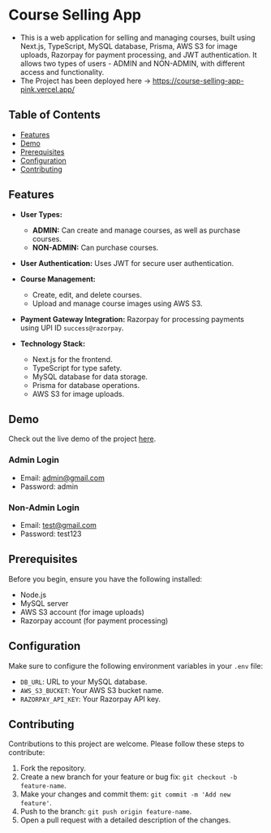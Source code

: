 # Course Selling App

- This is a web application for selling and managing courses, built using Next.js, TypeScript, MySQL database, Prisma, AWS S3 for image uploads, Razorpay for payment processing, and JWT authentication. It allows two types of users - ADMIN and NON-ADMIN, with different access and functionality.
- The Project has been deployed here -> https://course-selling-app-pink.vercel.app/

## Table of Contents

- [Features](#features)
- [Demo](#demo)
- [Prerequisites](#prerequisites)
- [Configuration](#configuration)
- [Contributing](#contributing)

## Features

- **User Types:**
  - **ADMIN:** Can create and manage courses, as well as purchase courses.
  - **NON-ADMIN:** Can purchase courses.

- **User Authentication:** Uses JWT for secure user authentication.

- **Course Management:**
  - Create, edit, and delete courses.
  - Upload and manage course images using AWS S3.

- **Payment Gateway Integration:** Razorpay for processing payments using UPI ID `success@razorpay`.

- **Technology Stack:**
  - Next.js for the frontend.
  - TypeScript for type safety.
  - MySQL database for data storage.
  - Prisma for database operations.
  - AWS S3 for image uploads.

## Demo

Check out the live demo of the project [here](https://course-selling-app-pink.vercel.app/).

### Admin Login

- Email: admin@gmail.com
- Password: admin

### Non-Admin Login

- Email: test@gmail.com
- Password: test123

## Prerequisites

Before you begin, ensure you have the following installed:

- Node.js
- MySQL server
- AWS S3 account (for image uploads)
- Razorpay account (for payment processing)

## Configuration

Make sure to configure the following environment variables in your `.env` file:

- `DB_URL`: URL to your MySQL database.
- `AWS_S3_BUCKET`: Your AWS S3 bucket name.
- `RAZORPAY_API_KEY`: Your Razorpay API key.

## Contributing

Contributions to this project are welcome. Please follow these steps to contribute:

1. Fork the repository.
2. Create a new branch for your feature or bug fix: `git checkout -b feature-name`.
3. Make your changes and commit them: `git commit -m 'Add new feature'`.
4. Push to the branch: `git push origin feature-name`.
5. Open a pull request with a detailed description of the changes.
